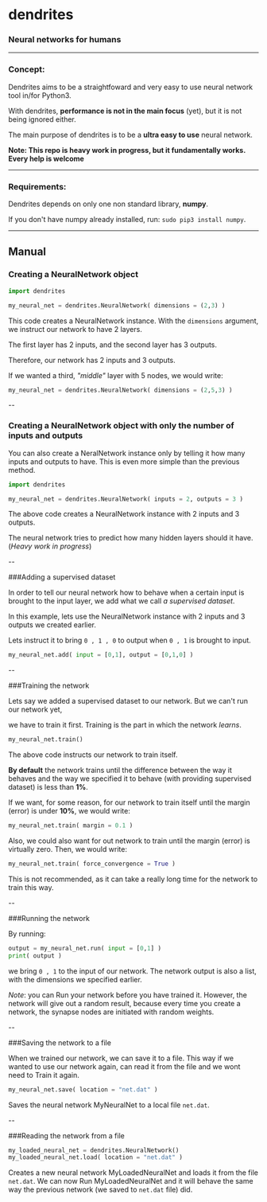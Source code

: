 # dendrites

### Neural networks for humans
---
### Concept:
Dendrites aims to be a straightfoward and
very easy to use neural network tool in/for Python3.

With dendrites, **performance is not in the main focus** (yet), but it is not 
being ignored either.

The main purpose of dendrites is to be a **ultra easy to use** neural network.

**Note: This repo is heavy work in progress, but it fundamentally
works. Every help is welcome**

---

### Requirements:

Dendrites depends on only one non standard library, **numpy**.

If you don't have numpy already installed, run: `sudo pip3 install numpy`.

---

## Manual
### Creating a NeuralNetwork object

```python
import dendrites

my_neural_net = dendrites.NeuralNetwork( dimensions = (2,3) )
```

This code creates a NeuralNetwork instance.
With the `dimensions` argument, we instruct our network to have
2 layers.

The first layer has 2 inputs, and the second layer has 3 outputs.

Therefore, our network has 2 inputs and 3 outputs.


If we wanted a third, *"middle"* layer with 5 nodes, we would write:
```python
my_neural_net = dendrites.NeuralNetwork( dimensions = (2,5,3) )
```

--

### Creating a NeuralNetwork object with only the number of inputs and outputs

You can also create a NeralNetwork instance only by telling it how many 
inputs and outputs to have. This is even more simple than the previous method.

```python
import dendrites

my_neural_net = dendrites.NeuralNetwork( inputs = 2, outputs = 3 )
```

The above code creates a NeuralNetwork instance with 2 inputs and 3 outputs.

The neural network tries to predict how many hidden layers should it have. (*Heavy work in progress*)

-- 

###Adding a supervised dataset

In order to tell our neural network how to behave when a certain input is brought to the input layer, we add what we call *a supervised dataset*.

In this example, lets use the NeuralNetwork instance with 2 inputs and 3 outputs we created earlier.

Lets instruct it to bring `0 , 1 , 0` to output when `0 , 1` is brought to input.

```python
my_neural_net.add( input = [0,1], output = [0,1,0] )
```

--

###Training the network

Lets say we added a supervised dataset to our network. But we can't run our network yet,

we have to train it first. Training is the part in which the network *learns*.

```python
my_neural_net.train()
```

The above code instructs our network to train itself.

**By default** the network trains until the difference between the way
it behaves and the way we specified it to behave (with providing supervised dataset)
is less than **1%**.


If we want, for some reason, for our network to train itself until the margin (error) is
under **10%**, we would write:
```python
my_neural_net.train( margin = 0.1 )
```


Also, we could also want for out network to train until the margin (error) is virtually zero.
Then, we would write:

```python
my_neural_net.train( force_convergence = True )
```

This is not recommended, as it can take a really long time for the network to train this way.

--

###Running the network

By running:
```python
output = my_neural_net.run( input = [0,1] )
print( output )
```

we bring `0 , 1` to the input of our network. The network output is also a list, with the dimensions we specified earlier.


*Note*: you can Run your network before you have trained it. However, the network will give out a random result, because every time you create a network, the synapse nodes are initiated with random weights.

--

###Saving the network to a file

When we trained our network, we can save it to a file. This way if we wanted to use our
network again, can read it from the file and we wont need to Train it again.

```python
my_neural_net.save( location = "net.dat" )
```

Saves the neural network MyNeuralNet to a local file `net.dat`.


--


###Reading the network from a file

```python
my_loaded_neural_net = dendrites.NeuralNetwork()
my_loaded_neural_net.load( location = "net.dat" )
```

Creates a new neural network MyLoadedNeuralNet and loads it from the file `net.dat`. We can now Run MyLoadedNeuralNet and it will behave the same way the previous network (we saved to `net.dat` file) did.
